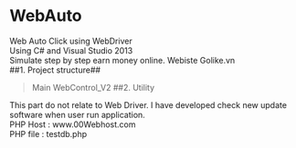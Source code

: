 # WebAuto
Web Auto Click using WebDriver<br>
Using C# and Visual Studio 2013<br>
Simulate step by step earn money online. Webiste Golike.vn<br>
##1. Project structure##
> Main
> WebControl_V2
##2. Utility
<p>This part do not relate to Web Driver. I have developed check new update software when user run application.<br>
  <span>PHP Host : www.00Webhost.com</span><br>
  <span>PHP file : testdb.php</span><br>
  
</p>
